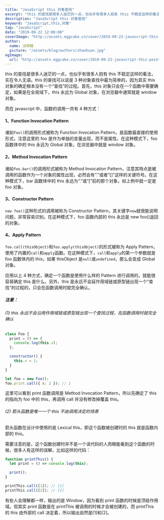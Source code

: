 ```yaml
---
title: "JavaScript this 对象查找"
excerpt: "this 的查找是很多人迷茫的一点，也似乎有很多人抱有 this 不稳定这样的看法，实在令人无语。"
description: "JavaScript this 对象查找"
keyword: "JavaScript,this,对象"
tag: "JavaScript"
date: "2019-09-22 12:00:00"
coverImage: "http://assets.eggcake.cn/cover/2019-09-22-javascript-this-pointer.jpg"
author:
  name: 淡烘糕
  picture: "/assets/blog/authors/zhaohuan.jpg"
ogImage:
  url: "http://assets.eggcake.cn/cover/2019-09-22-javascript-this-pointer.jpg"
---
```


this 的查找是很多人迷茫的一点，也似乎有很多人抱有 this 不稳定这样的看法，实在令人无语。this 的查找可以说是 3 种对象查找中最为简单的，因为其实 this 对象的确定根本没有一个“查找”的过程。首先，this 对象只会在一个函数中需要确定，如果是在全局域下，this 永远为 Global 对象，在浏览器中通常就是 window 对象。

而在 javascript 中，函数的调用一共有 4 种方式：

#### 1、Function Invocation Pattern

诸如`foo()`的调用形式被称为 Function Invocation Pattern，是函数最直接的使用形式，注意这里的 foo 是作为单独的变量出现，而不是属性。在这种模式下，foo 函数体中的 this 永远为 Global 对象，在浏览器中就是 window 对象。

#### 2、Method Invocation Pattern

诸如`foo.bar()`的调用形式被称为 Method Invocation Pattern，注意其特点是被调用的函数作为一个对象的属性出现，必然会有“.”或者“[]”这样的关键符号。在这种模式下，bar 函数体中的 this 永远为“.”或“[”前的那个对象，如上例中就一定是 foo 对象。

#### 3、Constructor Pattern

`new foo()`这种形式的调用被称为 Constructor Pattern，其关键字`new`就很能说明问题，非常容易识别。在这种模式下，foo 函数内部的 this 永远是 new foo()返回的对象。

#### 4、Apply Pattern

`foo.call(thisObject)`和`foo.apply(thisObject)`的形式被称为 Apply Pattern，使用了内置的`call`和`apply`函数。在这种模式下，`call`和`apply`的第一个参数就是 foo 函数体内的 this，如果 thisObject 是`null`或`undefined`，那么会变成 Global 对象。

应用以上 4 种方式，确定一个函数是使用什么样的 Pattern 进行调用的，就能很容易确定 this 是什么。另外，this 是永远不会延作用域链或原型链出现一个“查找”的过程的，只会在函数调用时就完全确认。

##### 注意：

###### (1) this 永远不会沿用作用域链或原型链出现一个查找过程，在函数调用时就完全确认

```js
class Foo {
  print = () => {
    console.log(this.x);
  };

  constructor() {
    this.x = 1;
  }
}

let foo = new Foo();
foo.print.call({ x: 2 }); // 1
```

这里可以看到 print 函数调用是 Method Invocation Pattern，所以先确定了 this 的指向为 foo 中的 this，再调用 call 并没有修改掉覆盖 this。

###### (2) 箭头函数是唯一一个 this 不由调用决定的场景

箭头函数在设计中使用的是 Lexical this，即这个函数被创建时的 this 就是函数内部的 this。

需要注意的是，这个函数创建时并不是一个读代码的人肉眼能看到这个函数的时候，很多人有这样的误解，比如这样的代码：

```js
function printThis() {
  let print = () => console.log(this);

  print();
}

printThis.call([1]); // [1]
printThis.call([2]); // [2]
```

有些人会理解都一样，输出的是 Window，因为看到 print 函数的时候是顶级作用域。但其实 print 函数是在 printThis 被调用的时候才会被创建的，而 printThis 的 this 由外部的 call 决定着，所以输出自然是[1]和[2]。
